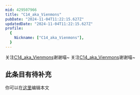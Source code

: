 ```yaml
---
mid: 429507966
title: "C14_aka_Vienmons"
pubDate: "2024-11-04T11:22:15.627Z"
updatedDate: "2024-11-04T11:22:15.627Z"
profile:
  {
    Nickname: ["C14_aka_Vienmons"],
  }
---
```


关注[C14_aka_Vienmons](https://space.bilibili.com/429507966)谢谢喵~ 关注[C14_aka_Vienmons](https://space.bilibili.com/429507966)谢谢喵~

## 此条目有待补充
你可以在[这里](https://github.com/Yuhanawa/VTuber.ICU/edit/master/src/content/v/C14_aka_Vienmons/index.md)编辑本文
